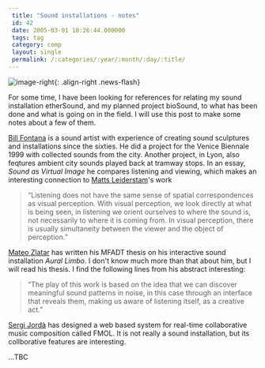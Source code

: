 ```yaml
---
 title: "Sound installations - notes"
 id: 42
 date: 2005-03-01 10:26:44.000000
 tags: tag
 category: comp
 layout: single
 permalink: /:categories/:year/:month/:day/:title/
---
```

![image-right](/assets/images/){: .align-right .news-flash}

For some time, I have been looking for references for relating my sound installation etherSound, and my planned project bioSound, to what has been done and what is going on in the field. I will use this post to make some notes about a few of them.


<a href="http://www.resoundings.org/">Bill Fontana</a> is a sound artist with experience of creating sound sculptures and installations since the sixties. He did a project for the Venice Biennale 1999 with collected sounds from the city. Another project, in Lyon, also feqtures ambient city sounds played back at tramway stops. In an essay, <em>Sound as Virtual Image</em> he compares listening and viewing, which makes an interesting connection to <a href="http://www.seeandseen.net">Matts Leiderstam</a>'s work
<blockquote>
&ldquo;Listening does not have the same sense of spatial correspondences as visual perception. With visual perception, we look directly at what is being seen, in listening we orient ourselves to where the sound is, not necessarily to where it is coming from. In visual perception, there is usually simultaneity between the viewer and the object of perception.&rdquo;</blockquote>

<a href="http://www.mateozlatar.com">Mateo Zlatar</a> has written his MFADT thesis on his interactive sound installation <em>Aural Limbo</em>. I don't know much more than that about him, but I will read his thesis. I find the following lines from his abstract interesting:
<blockquote>
&ldquo;The play of this work is based on the idea that we can
discover meaningful sound patterns in noise, in this case
through an interface that reveals them, making us aware
of listening itself, as a creative act.&rdquo;</blockquote>

<a href="http://www.iua.upf.es/~sergi/">Sergi Jord&agrave;</a> has designed a web based system for real-time collaborative music composition called FMOL. It is not really a sound installation, but its collborative features are interesting.


...TBC

